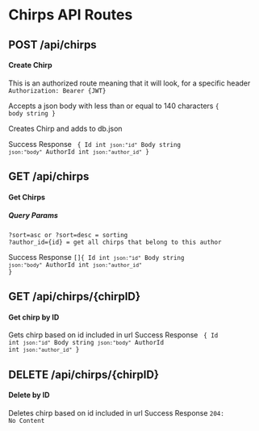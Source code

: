 # Chirps API Routes

## POST /api/chirps
#### Create Chirp
This is an authorized route meaning that it will look, for a specific header <code>Authorization: Bearer {JWT}</code>

Accepts a json body with less than or equal to 140 characters
<code>{
		body string
}</code>

Creates Chirp and adds to db.json

Success Response
<code>
{
	Id       int    `json:"id"`
	Body     string `json:"body"`
	AuthorId int    `json:"author_id"`
}
</code>

## GET /api/chirps
#### Get Chirps
##### Query Params
    ?sort=asc or ?sort=desc = sorting
    ?author_id={id} = get all chirps that belong to this author

Success Response
<code>[]{
	Id       int    `json:"id"`
	Body     string `json:"body"`
	AuthorId int    `json:"author_id"`
}</code>


## GET /api/chirps/{chirpID}
#### Get chirp by ID

Gets chirp based on id included in url
Success Response
<code>
{
	Id       int    `json:"id"`
	Body     string `json:"body"`
	AuthorId int    `json:"author_id"`
}
</code>

## DELETE /api/chirps/{chirpID}
#### Delete by ID

Deletes chirp based on id included in url
Success Response
<code>204: No Content</code>